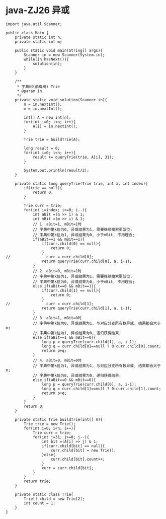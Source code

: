 # java-ZJ26 异或


    import java.util.Scanner;
    
    public class Main {
        private static int n;
        private static int m;
    
        public static void main(String[] args){
            Scanner in = new Scanner(System.in);
            while(in.hasNext()){
                solution(in);
            }
        }
    
        /**
         * 字典树(前缀树) Trie
         * @param in
         */
        private static void solution(Scanner in){
            n = in.nextInt();
            m = in.nextInt();
    
            int[] A = new int[n];
            for(int i=0; i<n; i++){
                A[i] = in.nextInt();
            }
    
            Trie trie = buildTrie(A);
    
            long result = 0;
            for(int i=0; i<n; i++){
                result += queryTrie(trie, A[i], 31);
            }
    
            System.out.println(result/2);
        }
        
        private static long queryTrie(Trie trie, int a, int index){
            if(trie == null){
                return 0;
            }
    
            Trie curr = trie;
            for(int i=index; i>=0; i--){
                int aBit =(a >> i) & 1;
                int mBit =(m >> i) & 1;
                // 1. aBit=1, mBit=1时
                // 字典中第k位为0, 异或结果为1, 需要继续搜索更低位;
                // 字典中第k位为1, 异或结果为0, 小于mBit, 不用理会;
                if(aBit==1 && mBit==1){
                    if(curr.child[0] == null){
                        return 0;
                    }
    //                curr = curr.child[0];
                    return queryTrie(curr.child[0], a, i-1);
                }
                // 2. aBit=0, mBit=1时
                // 字典中第k位为1, 异或结果为1, 需要继续搜索更低位;
                // 字典中第k位为0, 异或结果为0, 小于mBit, 不用理会;
                else if(aBit==0 && mBit==1){
                    if(curr.child[1] == null){
                        return 0;
                    }
    //                curr = curr.child[1];
                    return queryTrie(curr.child[1], a, i-1);
                }
                // 3. aBit=1, mBit=0时
                // 字典中第k位为0, 异或结果为1, 与对应分支所有数异或, 结果都会大于m;
                // 字典中第k位为1, 异或结果为0, 递归获得结果;
                else if(aBit==1 && mBit==0){
                    long p = queryTrie(curr.child[1], a, i-1);
                    long q = curr.child[0]==null ? 0:curr.child[0].count;
                    return p+q;
                }
                // 4. aBit=0, mBit=0时
                // 字典中第k位为1, 异或结果为1, 与对应分支所有数异或, 结果都会大于m;
                // 字典中第k位为0, 异或结果为0, 递归获得结果;
                else if(aBit==0 && mBit==0){
                    long p = queryTrie(curr.child[0], a, i-1);
                    long q = curr.child[1]==null ? 0:curr.child[1].count;
                    return p+q;
                }
            }
            return 0;
        }
    
        private static Trie buildTrie(int[] A){
            Trie trie = new Trie();
            for(int i=0; i<n; i++){
                Trie curr = trie;
                for(int j=31; j>=0; j--){
                    int bit =(A[i] >> j) & 1;
                    if(curr.child[bit] == null){
                        curr.child[bit] = new Trie();
                    }else{
                        curr.child[bit].count++;
                    }
                    curr = curr.child[bit];
                }
            }
            return trie;
        }
    
        private static class Trie{
            Trie[] child = new Trie[2];
            int count = 1;
        }
    }

  

